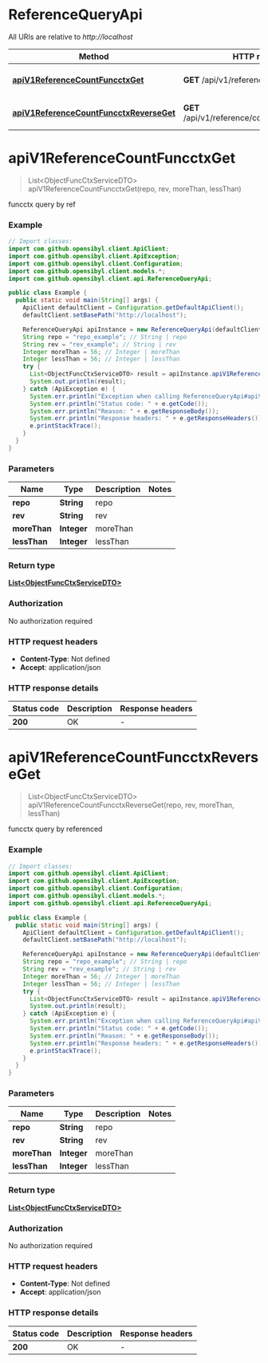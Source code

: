 # ReferenceQueryApi

All URIs are relative to *http://localhost*

| Method | HTTP request | Description |
|------------- | ------------- | -------------|
| [**apiV1ReferenceCountFuncctxGet**](ReferenceQueryApi.md#apiV1ReferenceCountFuncctxGet) | **GET** /api/v1/reference/count/funcctx | funcctx query by ref |
| [**apiV1ReferenceCountFuncctxReverseGet**](ReferenceQueryApi.md#apiV1ReferenceCountFuncctxReverseGet) | **GET** /api/v1/reference/count/funcctx/reverse | funcctx query by referenced |


<a name="apiV1ReferenceCountFuncctxGet"></a>
# **apiV1ReferenceCountFuncctxGet**
> List&lt;ObjectFuncCtxServiceDTO&gt; apiV1ReferenceCountFuncctxGet(repo, rev, moreThan, lessThan)

funcctx query by ref

### Example
```java
// Import classes:
import com.github.opensibyl.client.ApiClient;
import com.github.opensibyl.client.ApiException;
import com.github.opensibyl.client.Configuration;
import com.github.opensibyl.client.models.*;
import com.github.opensibyl.client.api.ReferenceQueryApi;

public class Example {
  public static void main(String[] args) {
    ApiClient defaultClient = Configuration.getDefaultApiClient();
    defaultClient.setBasePath("http://localhost");

    ReferenceQueryApi apiInstance = new ReferenceQueryApi(defaultClient);
    String repo = "repo_example"; // String | repo
    String rev = "rev_example"; // String | rev
    Integer moreThan = 56; // Integer | moreThan
    Integer lessThan = 56; // Integer | lessThan
    try {
      List<ObjectFuncCtxServiceDTO> result = apiInstance.apiV1ReferenceCountFuncctxGet(repo, rev, moreThan, lessThan);
      System.out.println(result);
    } catch (ApiException e) {
      System.err.println("Exception when calling ReferenceQueryApi#apiV1ReferenceCountFuncctxGet");
      System.err.println("Status code: " + e.getCode());
      System.err.println("Reason: " + e.getResponseBody());
      System.err.println("Response headers: " + e.getResponseHeaders());
      e.printStackTrace();
    }
  }
}
```

### Parameters

| Name | Type | Description  | Notes |
|------------- | ------------- | ------------- | -------------|
| **repo** | **String**| repo | |
| **rev** | **String**| rev | |
| **moreThan** | **Integer**| moreThan | |
| **lessThan** | **Integer**| lessThan | |

### Return type

[**List&lt;ObjectFuncCtxServiceDTO&gt;**](ObjectFuncCtxServiceDTO.md)

### Authorization

No authorization required

### HTTP request headers

 - **Content-Type**: Not defined
 - **Accept**: application/json

### HTTP response details
| Status code | Description | Response headers |
|-------------|-------------|------------------|
| **200** | OK |  -  |

<a name="apiV1ReferenceCountFuncctxReverseGet"></a>
# **apiV1ReferenceCountFuncctxReverseGet**
> List&lt;ObjectFuncCtxServiceDTO&gt; apiV1ReferenceCountFuncctxReverseGet(repo, rev, moreThan, lessThan)

funcctx query by referenced

### Example
```java
// Import classes:
import com.github.opensibyl.client.ApiClient;
import com.github.opensibyl.client.ApiException;
import com.github.opensibyl.client.Configuration;
import com.github.opensibyl.client.models.*;
import com.github.opensibyl.client.api.ReferenceQueryApi;

public class Example {
  public static void main(String[] args) {
    ApiClient defaultClient = Configuration.getDefaultApiClient();
    defaultClient.setBasePath("http://localhost");

    ReferenceQueryApi apiInstance = new ReferenceQueryApi(defaultClient);
    String repo = "repo_example"; // String | repo
    String rev = "rev_example"; // String | rev
    Integer moreThan = 56; // Integer | moreThan
    Integer lessThan = 56; // Integer | lessThan
    try {
      List<ObjectFuncCtxServiceDTO> result = apiInstance.apiV1ReferenceCountFuncctxReverseGet(repo, rev, moreThan, lessThan);
      System.out.println(result);
    } catch (ApiException e) {
      System.err.println("Exception when calling ReferenceQueryApi#apiV1ReferenceCountFuncctxReverseGet");
      System.err.println("Status code: " + e.getCode());
      System.err.println("Reason: " + e.getResponseBody());
      System.err.println("Response headers: " + e.getResponseHeaders());
      e.printStackTrace();
    }
  }
}
```

### Parameters

| Name | Type | Description  | Notes |
|------------- | ------------- | ------------- | -------------|
| **repo** | **String**| repo | |
| **rev** | **String**| rev | |
| **moreThan** | **Integer**| moreThan | |
| **lessThan** | **Integer**| lessThan | |

### Return type

[**List&lt;ObjectFuncCtxServiceDTO&gt;**](ObjectFuncCtxServiceDTO.md)

### Authorization

No authorization required

### HTTP request headers

 - **Content-Type**: Not defined
 - **Accept**: application/json

### HTTP response details
| Status code | Description | Response headers |
|-------------|-------------|------------------|
| **200** | OK |  -  |

